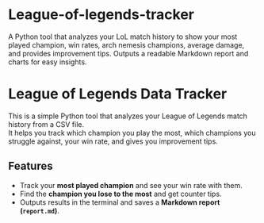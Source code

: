 # League-of-legends-tracker
A Python tool that analyzes your LoL match history to show your most played champion, win rates, arch nemesis champions, average damage, and provides improvement tips. Outputs a readable Markdown report and charts for easy insights.

# League of Legends Data Tracker

This is a simple Python tool that analyzes your League of Legends match history from a CSV file.  
It helps you track which champion you play the most, which champions you struggle against, your win rate, and gives you improvement tips.

## Features
- Track your **most played champion** and see your win rate with them.
- Find the **champion you lose to the most** and get counter tips.
- Outputs results in the terminal and saves a **Markdown report (`report.md`)**.
